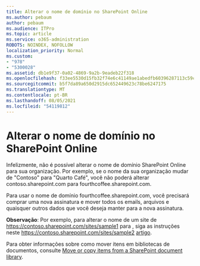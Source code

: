 ```yaml
---
title: Alterar o nome de domínio no SharePoint Online
ms.author: pebaum
author: pebaum
ms.audience: ITPro
ms.topic: article
ms.service: o365-administration
ROBOTS: NOINDEX, NOFOLLOW
localization_priority: Normal
ms.custom:
- "978"
- "5300028"
ms.assetid: db1e9f37-0a02-4869-9a2b-9eadeb22f318
ms.openlocfilehash: f33ee5530d15fb32f74e6c41149ae1abedfb60396287113c59c6b4dc3af24017
ms.sourcegitcommit: b5f7da89a650d2915dc652449623c78be6247175
ms.translationtype: MT
ms.contentlocale: pt-BR
ms.lasthandoff: 08/05/2021
ms.locfileid: "54119812"
---
```

# <a name="change-domain-name-in-sharepoint-online"></a>Alterar o nome de domínio no SharePoint Online

Infelizmente, não é possível alterar o nome de domínio SharePoint Online para sua organização. Por exemplo, se o nome da sua organização mudar de "Contoso" para "Quarto Café", você não poderá alterar contoso.sharepoint.com para fourthcoffee.sharepoint.com.
  
Para usar o nome de domínio fourthcoffee.sharepoint.com, você precisará comprar uma nova assinatura e mover todos os emails, arquivos e quaisquer outros dados que você deseja manter para a nova assinatura.
  
 **Observação**: Por exemplo, para alterar o nome de um site de https://contoso.sharepoint.com/sites/sample1 para , siga as instruções neste https://contoso.sharepoint.com/sites/sample2 [artigo](https://docs.microsoft.com/sharepoint/change-site-address). 
  
Para obter informações sobre como mover itens em bibliotecas de documentos, consulte [Move or copy items from a SharePoint document library](https://go.microsoft.com/fwlink/?linkid=2025831).
  